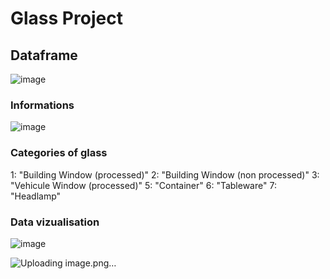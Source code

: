 # Glass Project

## Dataframe

![image](https://user-images.githubusercontent.com/67120829/184669689-7d85f644-1745-4d5c-a40a-471f3e11b274.png)

### Informations

![image](https://user-images.githubusercontent.com/67120829/184670449-f169c954-bd4a-431a-8ba2-9b4749a070f1.png)

### Categories of glass

1: "Building Window (processed)"
2: "Building Window (non processed)"
3: "Vehicule Window (processed)"
5: "Container"
6: "Tableware"
7: "Headlamp"

### Data vizualisation

![image](https://user-images.githubusercontent.com/67120829/184677530-9fae211e-33d0-41a4-b281-e19dc7d3d897.png)

![Uploading image.png…]()



